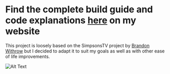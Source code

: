 

# Find the complete build guide and code explanations [here](https://wallnutts.github.io/RetroTubeTV/) on my website

This project is loosely based on the SimpsonsTV project by [Brandon Withrow](https://withrow.io/simpsons-tv-build-guide-waveshare#installing-os) but I decided to adapt it to suit my goals as well as with other ease of life improvements.

![Alt Text](https://github.com/Wallnutts/Simple-Youtube-Playlist-Looper-Script/blob/main/tv.gif)
